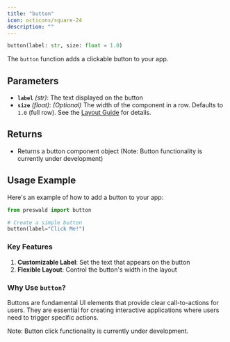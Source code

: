 ```yaml
---
title: "button"
icon: octicons/square-24
description: ""
---
```


```python
button(label: str, size: float = 1.0)
```

The `button` function adds a clickable button to your app.

## Parameters

- **`label`** _(str)_: The text displayed on the button
- **`size`** _(float)_: _(Optional)_ The width of the component in a row. Defaults to `1.0` (full row). See the [Layout Guide](/layout/guide) for details.

## Returns

- Returns a button component object (Note: Button functionality is currently under development)

## Usage Example

Here's an example of how to add a button to your app:

```python
from preswald import button

# Create a simple button
button(label="Click Me!")
```

### Key Features

1. **Customizable Label**: Set the text that appears on the button
2. **Flexible Layout**: Control the button's width in the layout

### Why Use `button`?

Buttons are fundamental UI elements that provide clear call-to-actions for users. They are essential for creating interactive applications where users need to trigger specific actions.

Note: Button click functionality is currently under development.
